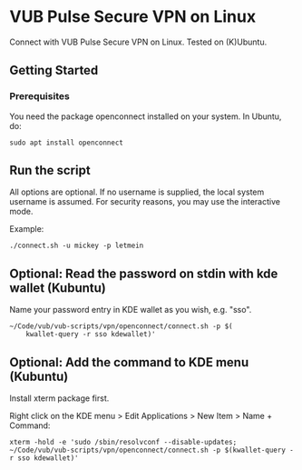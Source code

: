 # VUB Pulse Secure VPN on Linux

Connect with VUB Pulse Secure VPN on Linux. Tested on (K)Ubuntu.

## Getting Started

### Prerequisites

You need the package openconnect installed on your system. In Ubuntu, do:

```
sudo apt install openconnect
```

## Run the script

All options are optional. If no username is supplied, the local system username is assumed. For security reasons, you may use the interactive mode.

Example:

```
./connect.sh -u mickey -p letmein
```

## Optional: Read the password on stdin with kde wallet (Kubuntu)

Name your password entry in KDE wallet as you wish, e.g. "sso".

```
~/Code/vub/vub-scripts/vpn/openconnect/connect.sh -p $(
    kwallet-query -r sso kdewallet)'
```

## Optional: Add the command to KDE menu (Kubuntu)

Install xterm package first.

Right click on the KDE menu > Edit Applications > New Item > Name + Command:

```
xterm -hold -e 'sudo /sbin/resolvconf --disable-updates; ~/Code/vub/vub-scripts/vpn/openconnect/connect.sh -p $(kwallet-query -r sso kdewallet)'
```
